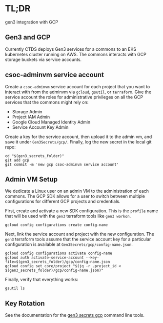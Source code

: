 # TL;DR

gen3 integration with GCP

## Gen3 and GCP

Currently CTDS deploys Gen3 services for a commons to an EKS kubernetes cluster running on AWS.  The commons interacts with GCP storage buckets via service accounts.

## csoc-adminvm service account

Create a `csoc-adminvm` service account for each project that you want to interact with from the adminvm via `gcloud`, `gsutil`, or `terraform`.  Give the service account the roles for administrative privileges on all the GCP services that the commons might rely on:
* Storage Admin
* Project IAM Admin
* Google Cloud Managed Identity Admin
* Service Account Key Admin

Create a key for the service account, then upload it to the admin vm, and save it under `Gen3Secrets/gcp/`.  Finally, log the new secret in the local git repo:

```
cd "$(gen3_secrets_folder)"
git add gcp
git commit -m 'new gcp csoc-adminvm service account'
```

## Admin VM Setup

We dedicate a Linux user on an admin VM to the administration of each commons.  The GCP SDK allows for a user to switch between multiple configurations for different GCP projects and credentials.

First, create and activate a new SDK configuration.  This is the `profile` name that will be used with the `gen3` terraform tools like `gen3 workon`.  

```
gcloud config configurations create config-name
```

Next, link the service account and project with the new configuration.  The `gen3` terraform tools assume that the service account
key for a particular configuration is available at `Gen3Secrets/gcp/config-name.json`.

```
gcloud config configurations activate config-name
gcloud auth activate-service-account --key-file=$(gen3_secrets_folder)/gcp/config-name.json
gcloud config set core/project "$(jq -r .project_id < $(gen3_secrets_folder)/gcp/config-name.json)"
```

Finally, verify that everything works:
```
gsutil ls
```

## Key Rotation

See the documentation for the [gen3 secrets gcp](./secrets.md) command line tools.
